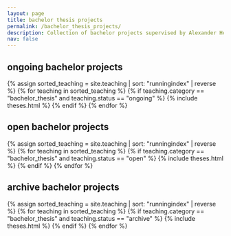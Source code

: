 ```yaml
---
layout: page
title: bachelor thesis projects
permalink: /bachelor_thesis_projects/
description: Collection of bachelor projects supervised by Alexander Heinlein.
nav: false
---
```


<div class="teaching">
<h2 class="category">ongoing bachelor projects</h2>
<div class="grid">
  {% assign sorted_teaching = site.teaching | sort: "runningindex" | reverse %}
  {% for teaching in sorted_teaching %}
    {% if teaching.category == "bachelor_thesis" and teaching.status == "ongoing" %}
      {% include theses.html %}
    {% endif %}
  {% endfor %}
</div>

<h2 class="category">open bachelor projects</h2>
<div class="grid">
  {% assign sorted_teaching = site.teaching | sort: "runningindex" | reverse %}
  {% for teaching in sorted_teaching %}
    {% if teaching.category == "bachelor_thesis" and teaching.status == "open" %}
      {% include theses.html %}
    {% endif %}
  {% endfor %}
</div>

<h2 class="category">archive bachelor projects</h2>
<div class="grid">
  {% assign sorted_teaching = site.teaching | sort: "runningindex" | reverse %}
  {% for teaching in sorted_teaching %}
    {% if teaching.category == "bachelor_thesis" and teaching.status == "archive" %}
      {% include theses.html %}
    {% endif %}
  {% endfor %}
</div>

</div>

